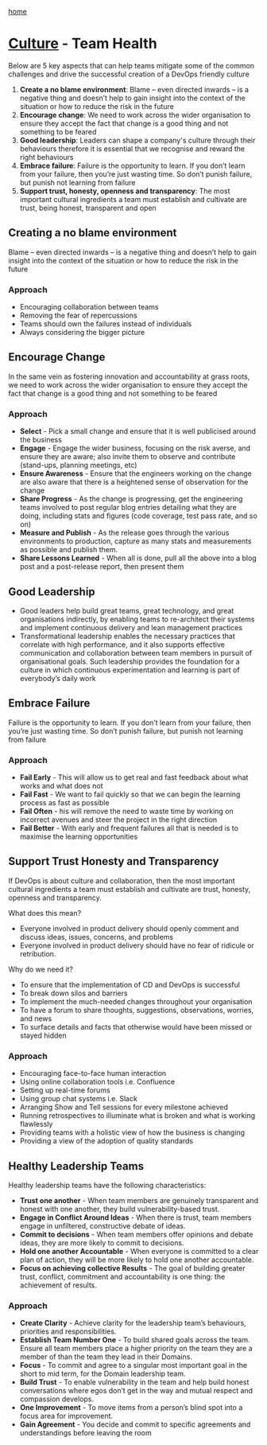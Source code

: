 [home](../README.md)
# [Culture](README.md) - Team Health

Below are 5 key aspects that can help teams mitigate some of the common challenges and drive the successful creation of a DevOps friendly culture

1. **Create a no blame environment**: Blame – even directed inwards – is a negative thing and doesn’t help to gain insight into the context of the situation or how to reduce the risk in the future
1. **Encourage change**: We need to work across the wider organisation to ensure they accept the fact that change is a good thing and not something to be feared
1. **Good leadership**: Leaders can shape a company's culture through their behaviours therefore it is essential that we recognise and reward the right behaviours
1. **Embrace failure**: Failure is the opportunity to learn. If you don’t learn from your failure, then you’re just wasting time. So don’t punish failure, but punish not learning from failure
1. **Support trust, honesty, openness and transparency**: The most important cultural ingredients a team must establish and cultivate are trust, being honest, transparent and open


## Creating a no blame environment

Blame – even directed inwards – is a negative thing and doesn’t help to gain insight into the context of the situation or how to reduce the risk in the future

### Approach

* Encouraging collaboration between teams
* Removing the fear of repercussions
* Teams should own the failures instead of individuals
* Always considering the bigger picture


## Encourage Change

In the same vein as fostering innovation and accountability at grass roots, we need to work across the wider organisation to ensure they accept the fact that change is a good thing and not something to be feared

### Approach

* **Select** - Pick a small change and ensure that it is well publicised around the business
* **Engage** - Engage the wider business, focusing on the risk averse, and ensure they are aware; also invite them to observe and contribute (stand-ups, planning meetings, etc)
* **Ensure Awareness** - Ensure that the engineers working on the change are also aware that there is a heightened sense of observation for the change
* **Share Progress** - As the change is progressing, get the engineering teams involved to post regular blog entries detailing what they are doing, including stats and figures (code coverage, test pass rate, and so on)
* **Measure and Publish** - As the release goes through the various environments to production, capture as many stats and measurements as possible and publish them.
* **Share Lessons Learned** - When all is done, pull all the above into a blog post and a post-release report, then present them


## Good Leadership

* Good leaders help build great teams, great technology, and great organisations indirectly, by enabling teams to re-architect their systems and implement continuous delivery and lean management practices
* Transformational leadership enables the necessary practices that correlate with high performance, and it also supports effective communication and collaboration between team members in pursuit of organisational goals. Such leadership provides the foundation for a culture in which continuous experimentation and learning is part of everybody’s daily work


## Embrace Failure

Failure is the opportunity to learn. If you don’t learn from your failure, then you’re just wasting time. So don’t punish failure, but punish not learning from failure

### Approach

* **Fail Early** - This will allow us to get real and fast feedback about what works and what does not
* **Fail Fast** - We want to fail quickly so that we can begin the learning process as fast as possible
* **Fail Often** - his will remove the need to waste time by working on incorrect avenues and steer the project in the right direction
* **Fail Better** - With early and frequent failures all that is needed is to maximise the learning opportunities


## Support Trust Honesty and Transparency

If DevOps is about culture and collaboration, then the most important cultural ingredients a team must establish and cultivate are trust, honesty, openness and transparency.

What does this mean?

* Everyone involved in product delivery should openly comment and discuss ideas, issues, concerns, and problems
* Everyone involved in product delivery should have no fear of ridicule or retribution.

Why do we need it?

* To ensure that the implementation of CD and DevOps is successful
* To break down silos and barriers
* To implement the much-needed changes throughout your organisation
* To have a forum to share thoughts, suggestions, observations, worries, and news
* To surface details and facts that otherwise would have been missed or stayed hidden

### Approach

* Encouraging face-to-face human interaction
* Using online collaboration tools i.e. Confluence
* Setting up real-time forums
* Using group chat systems i.e. Slack
* Arranging Show and Tell sessions for every milestone achieved
* Running retrospectives to illuminate what is broken and what is working flawlessly
* Providing teams with a holistic view of how the business is changing
* Providing a view of the adoption of quality standards


## Healthy Leadership Teams

Healthy leadership teams have the following characteristics:

* **Trust one another** - When team members are genuinely transparent and honest with one another, they build vulnerability-based trust.
* **Engage in Conflict Around Ideas** - When there is trust, team members engage in unfiltered, constructive debate of ideas.
* **Commit to decisions** - When team members offer opinions and debate ideas, they are more likely to commit to decisions.
* **Hold one another Accountable** - When everyone is committed to a clear plan of action, they will be more likely to hold one another accountable.
* **Focus on achieving collective Results** - The goal of building greater trust, conflict, commitment and accountability is one thing: the achievement of results.


### Approach

* **Create Clarity** - Achieve clarity for the leadership team’s behaviours, priorities and responsibilities.
* **Establish Team Number One** - To build shared goals across the team. Ensure all team members place a higher priority on the team they are a member of than the team they lead in their Domains.
* **Focus** - To commit and agree to a singular most important goal in the short to mid term, for the Domain leadership team.
* **Build Trust** - To enable vulnerability in the team and help build honest conversations where egos don’t get in the way and mutual respect and compassion develops.
* **One Improvement** - To move items from a person’s blind spot into a focus area for improvement.
* **Gain Agreement** - You decide and commit to specific agreements and understandings before leaving the room
